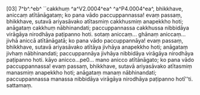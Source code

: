 [03] 7^b^.^eb^ ``cakkhuṃ ^a^V2.0004^ea^ ^a^P4.0004^ea^, bhikkhave, aniccaṃ atītānāgataṃ;  ko pana vādo paccuppannassa! evaṃ passaṃ, bhikkhave, sutavā ariyasāvako atītasmiṃ cakkhusmiṃ  anapekkho hoti; anāgataṃ cakkhuṃ nābhinandati; paccuppannassa cakkhussa nibbidāya virāgāya  nirodhāya paṭipanno hoti. sotaṃ aniccaṃ... ghānaṃ aniccaṃ... jivhā aniccā atītānāgatā;  ko pana vādo paccuppannāya! evaṃ passaṃ, bhikkhave, sutavā ariyasāvako atītāya jivhāya  anapekkho hoti; anāgataṃ jivhaṃ nābhinandati; paccuppannāya jivhāya nibbidāya virāgāya  nirodhāya paṭipanno hoti. kāyo anicco...pe0... mano anicco atītānāgato; ko pana  vādo paccuppannassa! evaṃ passaṃ, bhikkhave, sutavā ariyasāvako atītasmiṃ manasmiṃ anapekkho  hoti; anāgataṃ manaṃ nābhinandati; paccuppannassa manassa nibbidāya virāgāya nirodhāya paṭipanno  hotī''ti. sattamaṃ.